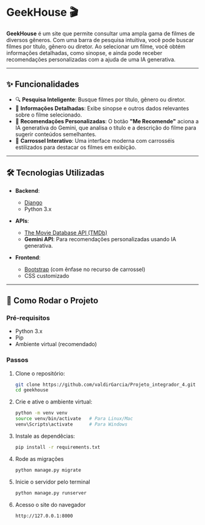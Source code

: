 # GeekHouse 🎬

**GeekHouse** é um site que permite consultar uma ampla gama de filmes de diversos gêneros. Com uma barra de pesquisa intuitiva, você pode buscar filmes por título, gênero ou diretor. Ao selecionar um filme, você obtém informações detalhadas, como sinopse, e ainda pode receber recomendações personalizadas com a ajuda de uma IA generativa.

---

## ✨ **Funcionalidades**

- 🔍 **Pesquisa Inteligente**: Busque filmes por título, gênero ou diretor.
- 📖 **Informações Detalhadas**: Exibe sinopse e outros dados relevantes sobre o filme selecionado.
- 🤖 **Recomendações Personalizadas**: O botão **"Me Recomende"** aciona a IA generativa do Gemini, que analisa o título e a descrição do filme para sugerir conteúdos semelhantes.
- 🎥 **Carrossel Interativo**: Uma interface moderna com carrosséis estilizados para destacar os filmes em exibição.

---

## 🛠️ **Tecnologias Utilizadas**

- **Backend**:
  - [Django](https://www.djangoproject.com/)
  - Python 3.x

- **APIs**:
  - [The Movie Database API (TMDb)](https://www.themoviedb.org/documentation/api)
  - **Gemini API**: Para recomendações personalizadas usando IA generativa.

- **Frontend**:
  - [Bootstrap](https://getbootstrap.com/) (com ênfase no recurso de carrossel)
  - CSS customizado

---

## 🚀 **Como Rodar o Projeto**

### **Pré-requisitos**
- Python 3.x
- Pip
- Ambiente virtual (recomendado)

### **Passos**
1. Clone o repositório:
   ```bash
   git clone https://github.com/valdirGarcia/Projeto_integrador_4.git
   cd geekhouse

2. Crie e ative o ambiente virtual:
   ```bash
   python -m venv venv
   source venv/bin/activate   # Para Linux/Mac
   venv\Scripts\activate      # Para Windows

3. Instale as dependêcias:
   ```bash
   pip install -r requirements.txt

4. Rode as migrações
   ```bash
   python manage.py migrate

5. Inicie o servidor pelo terminal
   ```bash
   python manage.py runserver

6. Acesso o site do navegador
   ```bash
   http://127.0.0.1:8000



